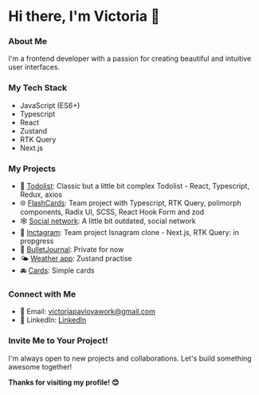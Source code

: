# Hi there, I'm Victoria 👋

### About Me
I'm a frontend developer with a passion for creating beautiful and intuitive user interfaces.

### My Tech Stack
- JavaScript (ES6+)
- Typescript
- React
- Zustand
- RTK Query
- Next.js

### My Projects
- 🚀 [Todolist](https://github.com/LovaVikasso/Todolist): Classic but a little bit complex Todolist - React, Typescript, Redux, axios
- 🌐 [FlashCards](https://github.com/LovaVikasso/flashcards): Team project with Typescript, RTK Query, polimorph components, Radix UI, SCSS, React Hook Form and zod
- 🕸 [Social network](https://github.com/LovaVikasso/samuray-way-main): A little bit outdated, social network
- 📸 [Inctagram](https://inctagram-next-app-dir-git-develop-fightersforjustice.vercel.app/): Team project Isnagram clone - Next.js, RTK Query: in propgress
- 📓 [BulletJournal](https://github.com/LovaVikasso/bulletJournal): Private for now
- 🌤️ [Weather app](https://github.com/LovaVikasso/Weather): Zustand practise
- 🚘 [Cards](https://github.com/LovaVikasso/auto-cards): Simple cards


### Connect with Me
- 📧 Email: victoriapavlovawork@gmail.com
- 💼 LinkedIn: [LinkedIn](https://www.linkedin.com/in/lovavikasso/)

### Invite Me to Your Project!
I'm always open to new projects and collaborations. Let's build something awesome together!

<!-- Closing Section -->
**Thanks for visiting my profile! 😊**
